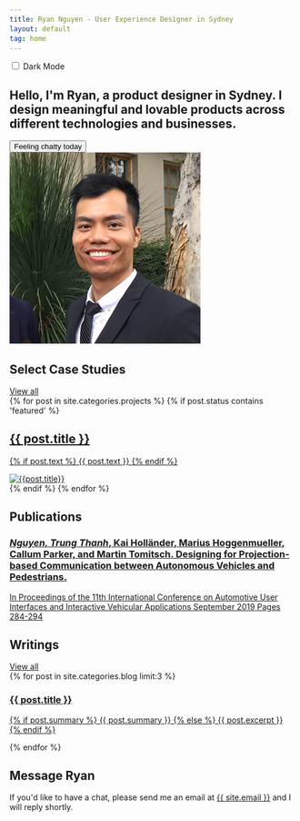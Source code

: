 ```yaml
---
title: Ryan Nguyen - User Experience Designer in Sydney
layout: default
tag: home
---
```

<section class="intro">
  <div class="switch theme-toggle-button">
    <input class="switch__input" type="checkbox" id="theme-toggle" onclick="modeSwitcher()">
    <label class="switch__label" for="theme-toggle">Dark Mode</label>
    <div aria-hidden="true" class="switch__marker" id="theme-label"></div>
  </div>
  <div  class="intro-text">
    <h1> Hello, I'm Ryan, a product designer in Sydney. I design meaningful and lovable products across different technologies and businesses.</h1>
    <form>
      <input id="start-chat" type="button" class="button button-big mobile-block" value="Feeling chatty today" onClick="startChat()"/>
    </form>
    <div class="spacer-block-2"></div>
  </div>
  <div id="chat" class="hidden">
    <div class="botui-app-container" id="my-pa">
      <div id="avatar" class="hidden">
        <img src="/images/me.png" alt="">    
      </div>
      <bot-ui></bot-ui>
    </div>
  </div>
</section>

<section>
  <div class="horizontal-bar"></div>
  <h2 class="h1 key-category" id="case-studies">Select Case Studies</h2>
  <a class="link" href="{{ site.baseurl }}/projects/">View all</a>
  <div class="projects list featured">
    <div class="posts">
      {% for post in site.categories.projects %}
        {% if post.status contains 'featured' %}
          <a href="{{ post.url | prepend: site.baseurl }}">
            <div class="post py2">
              <div class="summary">
                  <h2 class="h2 post-title">{{ post.title }}</h2>
                <p class="text">
                  {% if post.text %}
                    {{ post.text }}
                  {% endif %}
                </p>
              </div>
              <div class="thumbnail">
                <div class="wrap">
                  <img class="thumb" src="{{ post.thumbnail }}" ref="{{ post.title | downcase | prepend: site.baseurl }}" alt="{{post.title}}">  
                </div>
              </div>
            </div>
          </a>
        {% endif %}
      {% endfor %}
    </div>
  </div>
</section>

<div class="spacer-block-1"></div>

<section>
  <div class="horizontal-bar"></div>
  <h2 class="h1 key-category">Publications</h2>

  <div class="blog">
    <div class="publication">
      <div class="posts">
        <a class="link" href="https://dl.acm.org/doi/abs/10.1145/3342197.3344543" target="_blank">
          <div class="post py2">
            <h3 class="h4 post-title">
              <em>Nguyen, Trung Thanh</em>, Kai Holländer, Marius Hoggenmueller, Callum Parker, and Martin Tomitsch. Designing for Projection-based Communication between Autonomous Vehicles and Pedestrians. 
            </h3>
            <p class="summary">
              <span>In Proceedings of the 11th International Conference on Automotive User Interfaces and Interactive Vehicular Applications</span>
              <span>September 2019</span>
              <span>Pages 284-294</span>
            </p>
          </div>
        </a>
      </div>
    </div>
  </div>
</section>

<div class="spacer-block-1"></div>

<section>
  <div class="horizontal-bar"></div>
  <h2 class="h1 key-category">Writings</h2>
  <a class="link" href="{{ site.baseurl }}/blog/">View all</a>

  <div class="blog featured">
    <div class="posts">
      {% for post in site.categories.blog limit:3 %}
        <a href="{{ post.url | prepend: site.baseurl }}">
          <div class="post py1">
            <h3 class="h3 post-title">{{ post.title }}</h3>
            <p class="post-summary">
              {% if post.summary %}
                {{ post.summary }}
              {% else %}
                {{ post.excerpt }}
              {% endif %}
            </p>
          </div>
        </a>
      {% endfor %}
    </div>
  </div>
</section>

<div class="spacer-block-1"></div>

<section>
  <div class="horizontal-bar"></div>
  <h2 class="h1 key-category">Message Ryan</h2>
  <p style="max-width: 650px;">If you'd like to have a chat, please send me an email at <a href="mailto:{{ site.email }}" class="link">{{ site.email }}</a> and I will reply shortly.</p>
</section>

<script src="https://ajax.googleapis.com/ajax/libs/jquery/2.2.4/jquery.min.js"></script>
<script src="./js/vue/2.0.6/vue.min.js"></script>
<script src="./js/botui/botui.min.js"></script>
<script src="./js/botui/mybot.js"></script>